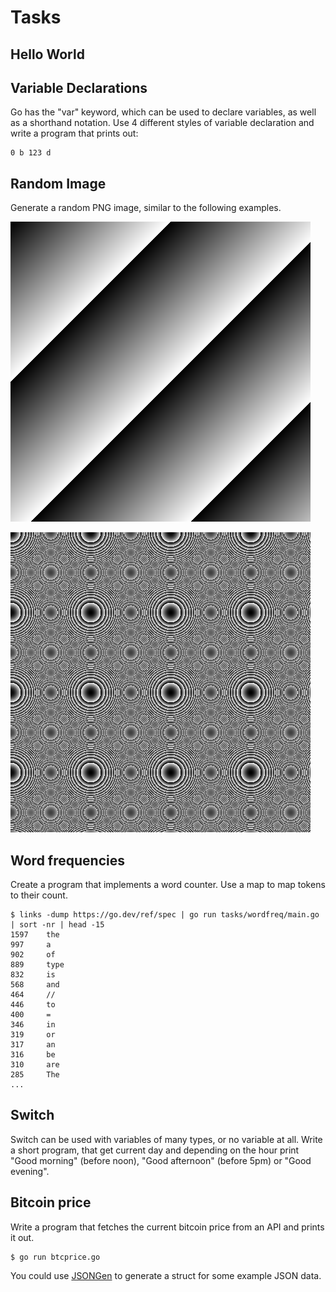 # Tasks

## Hello World

## Variable Declarations

Go has the "var" keyword, which can be used to declare variables, as well as a shorthand notation.
Use 4 different styles of variable declaration and write a program that prints out:

```
0 b 123 d
```

## Random Image

Generate a random PNG image, similar to the following examples.

![](../static/randomimg-1.png)

![](../static/randomimg-2.png)


## Word frequencies

Create a program that implements a word counter. Use a map to map tokens to their count.

```shell
$ links -dump https://go.dev/ref/spec | go run tasks/wordfreq/main.go | sort -nr | head -15
1597    the
997     a
902     of
889     type
832     is
568     and
464     //
446     to
400     =
346     in
319     or
317     an
316     be
310     are
285     The
...
```

## Switch 

Switch can be used with variables of many types, or no variable at all. Write
a short program, that get current day and depending on the hour print "Good
morning" (before noon), "Good afternoon" (before 5pm) or "Good evening".

## Bitcoin price

Write a program that fetches the current bitcoin price from an API and prints it out.

```
$ go run btcprice.go 

```

You could use [JSONGen](https://github.com/bemasher/JSONGen) to generate a struct for some example JSON data. 